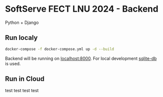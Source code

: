 # SoftServe FECT LNU 2024 - Backend
Python + Django

## Run localy

```sh
docker-compose -f docker-compose.yml up -d --build
```

Backend will be running on [localhost:8000](http://127.0.0.1:8000). For local development [sqlite-db](./db.sqlite3) is used.

## Run in Cloud
test
test
test
test
